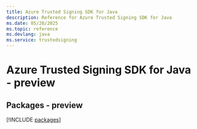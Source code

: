 ```yaml
---
title: Azure Trusted Signing SDK for Java
description: Reference for Azure Trusted Signing SDK for Java
ms.date: 05/28/2025
ms.topic: reference
ms.devlang: java
ms.service: trustedsigning
---
```

# Azure Trusted Signing SDK for Java - preview
## Packages - preview
[!INCLUDE [packages](trusted-signing-index.md)]